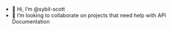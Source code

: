 - 👋 Hi, I’m @sybil-scott
- 💞️ I’m looking to collaborate on projects that need help with API Documentation


<!---
sybil-scott/sybil-scott is a ✨ special ✨ repository because its `README.md` (this file) appears on your GitHub profile.
You can click the Preview link to take a look at your changes.
--->
